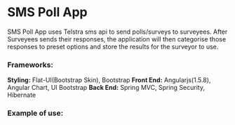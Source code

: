 # SMS Poll App

SMS Poll App uses Telstra sms api to send polls/surveys to surveyees. After Surveyees sends their responses, the application will then categorise those responses to preset options and store the results for the surveyor to use.

### Frameworks: 

__Styling:__ Flat-UI(Bootstrap Skin), Bootstrap
__Front End:__ Angularjs(1.5.8), Angular Chart, UI Bootstrap
__Back End:__ Spring MVC, Spring Security, Hibernate

### Example of use:

